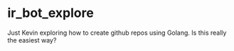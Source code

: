 # ir_bot_explore

Just Kevin exploring how to create github repos using Golang. Is this really the easiest way?
